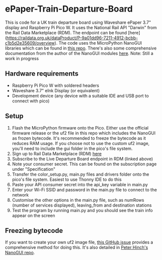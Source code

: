 # ePaper-Train-Departure-Board
This is code for a UK train departure board using Waveshare ePaper 3.7" display and Raspberry Pi Pico W. It uses the National Rail API "Darwin" from the Rail Data Marketplace (RDM). The endpoint can be found [here] (https://raildata.org.uk/dataProduct/P-9a01dd96-7211-4912-bcbb-c1b5d2e35609/overview). The code uses the MicroPython NanoGUI libraries which can be found in [this repo](https://github.com/waveshareteam/Pico_ePaper_Code). There's also some comprehensive documentation from the author of the NanoGUI modules [here](https://github.com/peterhinch/micropython-nano-gui).
Note: Still a work in progress
## Hardware requirements
- Raspberry Pi Pico W with soldered headers
- Waveshare 3.7" eInk Display (or equivalent)
- Development device (any device with a suitable IDE and USB port to connect with pico)
## Setup
1. Flash the MicroPython firmware onto the Pico. Either use the official firmware release or the uf2 file in this repo which includes the NanoGUI as frozen bytecode. It's recommended to freeze the bytecode as it reduces RAM usage. If you choose not to use the custom uf2 image, you'll need to include the gui folder in the pico's file system.
2. Sign up to Rail Data Marketplace (RDM) [here](https://raildata.org.uk/)
3. Subscribe to the Live Departure Board endpoint in RDM (linked above)
4. Note your consumer secret. This can be found on the subscription page under "Specification"
5. Transfer the color_setup.py, main.py files and drivers folder onto the pico's file system. Easiest to use Thonny IDE to do this
6. Paste your API consumer secret into the api_key variable in main.py
7. Enter your Wi-Fi SSID and password in the main.py file to connect to the network
8. Customise the other options in the main.py file, such as numRows (number of services displayed), leaving_from and destination stations
9. Test the program by running main.py and you should see the train info appear on the screen
## Freezing bytecode
If you want to create your own uf2 image file, [this GitHub issue](https://github.com/orgs/micropython/discussions/13019) provides a comprehensive method for doing this. It's also detailed in [Peter Hinch's NanoGUI repo](https://github.com/peterhinch/micropython-nano-gui?tab=readme-ov-file#appendix-1-freezing-bytecode).
   
